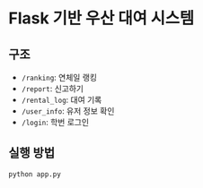 # Flask 기반 우산 대여 시스템

## 구조
- `/ranking`: 연체일 랭킹
- `/report`: 신고하기
- `/rental_log`: 대여 기록
- `/user_info`: 유저 정보 확인
- `/login`: 학번 로그인

## 실행 방법
```bash
python app.py
